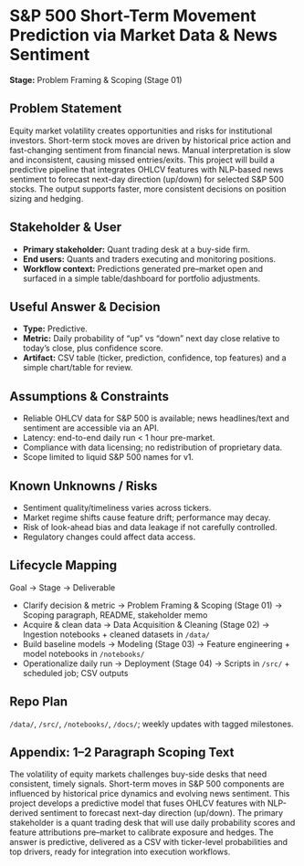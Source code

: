 # S&P 500 Short-Term Movement Prediction via Market Data & News Sentiment
**Stage:** Problem Framing & Scoping (Stage 01)

## Problem Statement
Equity market volatility creates opportunities and risks for institutional investors. Short-term stock moves are driven by historical price action and fast-changing sentiment from financial news. Manual interpretation is slow and inconsistent, causing missed entries/exits. This project will build a predictive pipeline that integrates OHLCV features with NLP-based news sentiment to forecast next-day direction (up/down) for selected S&P 500 stocks. The output supports faster, more consistent decisions on position sizing and hedging.

## Stakeholder & User
- **Primary stakeholder:** Quant trading desk at a buy-side firm.
- **End users:** Quants and traders executing and monitoring positions.
- **Workflow context:** Predictions generated pre–market open and surfaced in a simple table/dashboard for portfolio adjustments.

## Useful Answer & Decision
- **Type:** Predictive.
- **Metric:** Daily probability of “up” vs “down” next day close relative to today’s close, plus confidence score.
- **Artifact:** CSV table (ticker, prediction, confidence, top features) and a simple chart/table for review.

## Assumptions & Constraints
- Reliable OHLCV data for S&P 500 is available; news headlines/text and sentiment are accessible via an API.
- Latency: end-to-end daily run < 1 hour pre-market.
- Compliance with data licensing; no redistribution of proprietary data.
- Scope limited to liquid S&P 500 names for v1.

## Known Unknowns / Risks
- Sentiment quality/timeliness varies across tickers.
- Market regime shifts cause feature drift; performance may decay.
- Risk of look-ahead bias and data leakage if not carefully controlled.
- Regulatory changes could affect data access.

## Lifecycle Mapping
Goal → Stage → Deliverable
- Clarify decision & metric → Problem Framing & Scoping (Stage 01) → Scoping paragraph, README, stakeholder memo
- Acquire & clean data → Data Acquisition & Cleaning (Stage 02) → Ingestion notebooks + cleaned datasets in `/data/`
- Build baseline models → Modeling (Stage 03) → Feature engineering + model notebooks in `/notebooks/`
- Operationalize daily run → Deployment (Stage 04) → Scripts in `/src/` + scheduled job; CSV outputs

## Repo Plan
`/data/`, `/src/`, `/notebooks/`, `/docs/`; weekly updates with tagged milestones.

## Appendix: 1–2 Paragraph Scoping Text
The volatility of equity markets challenges buy-side desks that need consistent, timely signals. Short-term moves in S&P 500 components are influenced by historical price dynamics and evolving news sentiment. This project develops a predictive model that fuses OHLCV features with NLP-derived sentiment to forecast next-day direction (up/down). The primary stakeholder is a quant trading desk that will use daily probability scores and feature attributions pre–market to calibrate exposure and hedges. The answer is predictive, delivered as a CSV with ticker-level probabilities and top drivers, ready for integration into execution workflows.
